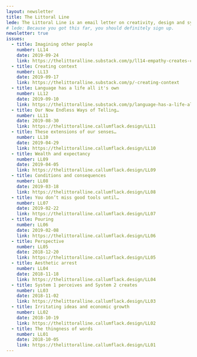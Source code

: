 ```yaml
---
layout: newsletter
title: The Littoral Line
lede: The Littoral Line is an email letter on creativity, design and systems complexity through the lens of people and attention, sent every Tuesday morning AEST. Littoral as in the edge of things, like tidal zones. Line as in symmetry, like the alignment of metaphor. 
# lede: Because you got this far, you should definitely sign up.
newsletter: true
issues:
  - title: Imagining other people
    number: LL14
    date: 2019-09-24
    link: https://thelittoralline.substack.com/p/ll14-empathy-creates-context
  - title: Creating context
    number: LL13
    date: 2019-09-17
    link: https://thelittoralline.substack.com/p/-creating-context
  - title: Language has a life all it's own
    number: LL12
    date: 2019-09-10
    link: https://thelittoralline.substack.com/p/language-has-a-life-all-its-own
  - title: Our Now Endless Ways of Telling…
    number: LL11
    date: 2019-08-30
    link: https://thelittoralline.callumflack.design/LL11
  - title: These extensions of our senses…
    number: LL10
    date: 2019-04-29
    link: https://thelittoralline.callumflack.design/LL10
  - title: Wealth and expectancy
    number: LL09
    date: 2019-04-05
    link: https://thelittoralline.callumflack.design/LL09
  - title: Conditions and consequences
    number: LL08
    date: 2019-03-18
    link: https://thelittoralline.callumflack.design/LL08
  - title: You don’t miss good tools until…
    number: LL07
    date: 2019-02-22
    link: https://thelittoralline.callumflack.design/LL07
  - title: Pouring
    number: LL06
    date: 2019-02-08
    link: https://thelittoralline.callumflack.design/LL06
  - title: Perspective
    number: LL05
    date: 2018-12-20
    link: https://thelittoralline.callumflack.design/LL05
  - title: Aesthetic arrest
    number: LL04
    date: 2018-11-18
    link: https://thelittoralline.callumflack.design/LL04
  - title: System 1 perceives and System 2 creates
    number: LL03
    date: 2018-11-02
    link: https://thelittoralline.callumflack.design/LL03
  - title: Irritating ideas and economic growth
    number: LL02
    date: 2018-10-19
    link: https://thelittoralline.callumflack.design/LL02
  - title: The thingness of words
    number: LL01
    date: 2018-10-05
    link: https://thelittoralline.callumflack.design/LL01
---
```

